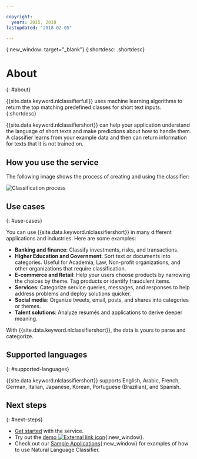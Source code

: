 ```yaml
---

copyright:
  years: 2015, 2018
lastupdated: "2018-02-05"

---
```


{:new_window: target="_blank"}
{:shortdesc: .shortdesc}

# About
{: #about}

{{site.data.keyword.nlclassifierfull}} uses machine learning algorithms to return the top matching predefined classes for short text inputs.
{:shortdesc}

{{site.data.keyword.nlclassifiershort}} can help your application understand the language of short texts and make predictions about how to handle them. A classifier learns from your example data and then can return information for texts that it is not trained on.

## How you use the service

The following image shows the process of creating and using the classifier:

![Classification process](images/classifier_process.png)

## Use cases
{: #use-cases}

You can use {{site.data.keyword.nlclassifiershort}} in many different applications and industries. Here are some examples:

- **Banking and finance**: Classify investments, risks, and transactions.
- **Higher Education and Government**: Sort text or documents into categories. Useful for Academia, Law, Non-profit organizations, and other organizations that require classification.
- **E-commerce and Retail**: Help your users choose products by narrowing the choices by theme. Tag products or identify fraudulent items.
- **Services**: Categorize service queries, messages, and responses to help address problems and deploy solutions quicker.
- **Social media**: Organize tweets, email, posts, and shares into categories or themes.
- **Talent solutions**: Analyze resum&eacute;s and applications to derive deeper meaning.

With {{site.data.keyword.nlclassifiershort}}, the data is yours to parse and categorize.

## Supported languages
{: #supported-languages}

{{site.data.keyword.nlclassifiershort}} supports English, Arabic, French, German, Italian, Japanese, Korean, Portuguese (Brazilian), and Spanish.

## Next steps
{: #next-steps}

- [Get started](/docs/services/natural-language-classifier/getting-started.html) with the service.
- Try out the [demo ![External link icon](../../icons/launch-glyph.svg "External link icon")](https://natural-language-classifier-demo.ng.bluemix.net/){:new_window}.
- Check out our [Sample Applications](https://console.bluemix.net/docs/services/natural-language-classifier/sample-applications.html#sample-apps){:new_window} for examples of how to use Natural Language Classifier.
